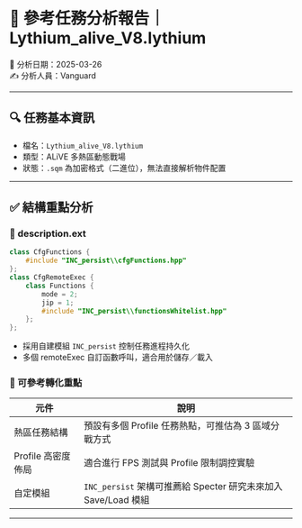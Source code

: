 # 📘 參考任務分析報告｜Lythium_alive_V8.lythium
📅 分析日期：2025-03-26  
✍️ 分析人員：Vanguard

---

## 🔍 任務基本資訊

- 檔名：`Lythium_alive_V8.lythium`
- 類型：ALiVE 多熱區動態戰場
- 狀態：`.sqm` 為加密格式（二進位），無法直接解析物件配置

---

## ✅ 結構重點分析

### 🔹 description.ext
```cpp
class CfgFunctions {
    #include "INC_persist\\cfgFunctions.hpp"
};
class CfgRemoteExec {
    class Functions {
        mode = 2;
        jip = 1;
        #include "INC_persist\\functionsWhitelist.hpp"
    };
};
```

- 採用自建模組 `INC_persist` 控制任務進程持久化
- 多個 remoteExec 自訂函數呼叫，適合用於儲存／載入

### 🔹 可參考轉化重點

| 元件 | 說明 |
|------|------|
| 熱區任務結構 | 預設有多個 Profile 任務熱點，可推估為 3 區域分戰方式 |
| Profile 高密度佈局 | 適合進行 FPS 測試與 Profile 限制調控實驗 |
| 自定模組 | `INC_persist` 架構可推薦給 Specter 研究未來加入 Save/Load 模組 |

---
